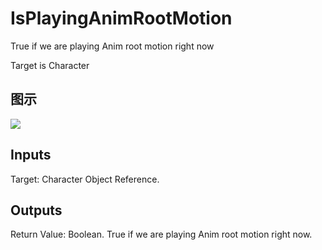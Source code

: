 # IsPlayingAnimRootMotion

True if we are playing Anim root motion right now

Target is Character

## 图示

![]($-20221218-17500976.png)

## Inputs

Target: Character Object Reference.  

## Outputs

Return Value: Boolean. True if we are playing Anim root motion right now.

